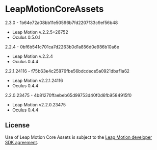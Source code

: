 LeapMotionCoreAssets
========================
2.3.0 - 1b64e72a08bb11e50596b7fd2207f33c9ef56b48
- Leap Motion v.2.2.5+26752
- Oculus 0.5.0.1

2.2.4 - 0bf6b541c701ca7d2263b0d1a856d0e986b10a6e
- Leap Motion v.2.2.4
- Oculus 0.4.4

2.2.1.24116 - f75b63e4c25876fbe56bdcdece5a0921dbaf1a62
- Leap Motion v2.2.1.24116
- Oculus 0.4.4

2.2.0.23475 - 4b81270ffaebeb65d99753d40f0d6fb9584915f0
- Leap Motion v2.2.0.23475
- Oculus 0.4.4

## License

Use of Leap Motion Core Assets is subject to the [Leap Motion developer SDK agreement][sdkagreement].

[sdkagreement]: https://developer.leapmotion.com/sdk_agreement "Leap Motion Developer SDK Agreement"
